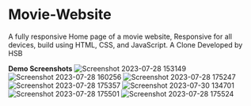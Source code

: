 # Movie-Website
A fully responsive Home page of a movie website, Responsive for all devices, build using HTML, CSS, and JavaScript.
A Clone Developed by HSB

**Demo Screenshots**
![Screenshot 2023-07-28 153149](https://github.com/GovindGoku/Movie-Website/assets/117507364/824c25a1-9d9d-41ae-a803-8c8409ef51a7)
![Screenshot 2023-07-28 160256](https://github.com/GovindGoku/Movie-Website/assets/117507364/7bd5446f-0d40-409c-b628-6d2f1682f412)
![Screenshot 2023-07-28 175247](https://github.com/GovindGoku/Movie-Website/assets/117507364/7b47dd3c-1c58-49e9-8f9e-4b5ed53fe7cc)
![Screenshot 2023-07-28 175357](https://github.com/GovindGoku/Movie-Website/assets/117507364/5a80dd5e-b218-4d3b-902f-ec50efc2afa3)
![Screenshot 2023-07-30 134701](https://github.com/GovindGoku/Movie-Website/assets/117507364/cf6ca18a-523f-4182-8da6-6007da600473)
![Screenshot 2023-07-28 175501](https://github.com/GovindGoku/Movie-Website/assets/117507364/4a0113f4-c435-4ad6-93a4-fa1e9fbc20ca)
![Screenshot 2023-07-28 175524](https://github.com/GovindGoku/Movie-Website/assets/117507364/537cc3f5-6bed-4f1a-8c35-758bbd81764c)
